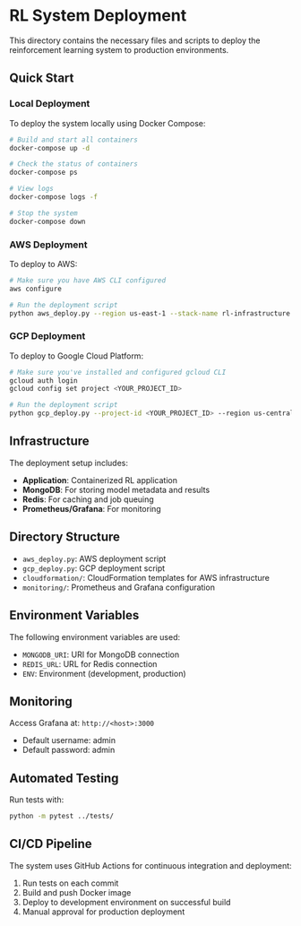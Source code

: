 # RL System Deployment

This directory contains the necessary files and scripts to deploy the reinforcement learning system to production environments.

## Quick Start

### Local Deployment

To deploy the system locally using Docker Compose:

```bash
# Build and start all containers
docker-compose up -d

# Check the status of containers
docker-compose ps

# View logs
docker-compose logs -f

# Stop the system
docker-compose down
```

### AWS Deployment

To deploy to AWS:

```bash
# Make sure you have AWS CLI configured
aws configure

# Run the deployment script
python aws_deploy.py --region us-east-1 --stack-name rl-infrastructure
```

### GCP Deployment

To deploy to Google Cloud Platform:

```bash
# Make sure you've installed and configured gcloud CLI
gcloud auth login
gcloud config set project <YOUR_PROJECT_ID>

# Run the deployment script
python gcp_deploy.py --project-id <YOUR_PROJECT_ID> --region us-central1
```

## Infrastructure

The deployment setup includes:

- **Application**: Containerized RL application
- **MongoDB**: For storing model metadata and results
- **Redis**: For caching and job queuing
- **Prometheus/Grafana**: For monitoring

## Directory Structure

- `aws_deploy.py`: AWS deployment script
- `gcp_deploy.py`: GCP deployment script
- `cloudformation/`: CloudFormation templates for AWS infrastructure
- `monitoring/`: Prometheus and Grafana configuration

## Environment Variables

The following environment variables are used:

- `MONGODB_URI`: URI for MongoDB connection
- `REDIS_URL`: URL for Redis connection
- `ENV`: Environment (development, production)

## Monitoring

Access Grafana at: `http://<host>:3000`
- Default username: admin
- Default password: admin

## Automated Testing

Run tests with:

```bash
python -m pytest ../tests/
```

## CI/CD Pipeline

The system uses GitHub Actions for continuous integration and deployment:

1. Run tests on each commit
2. Build and push Docker image
3. Deploy to development environment on successful build
4. Manual approval for production deployment 